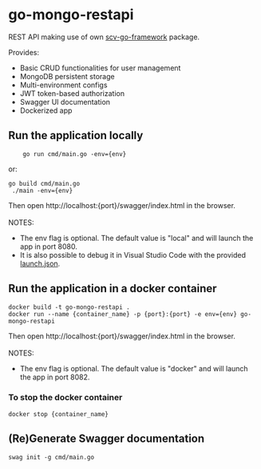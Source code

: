 # go-mongo-restapi
REST API making use of own [scv-go-framework](https://github.com/sergicanet9/scv-go-framework) package.

Provides:
- Basic CRUD functionalities for user management
- MongoDB persistent storage
- Multi-environment configs
- JWT token-based authorization
- Swagger UI documentation
- Dockerized app

## Run the application locally
```
    go run cmd/main.go -env={env}
```
or:
```
go build cmd/main.go
 ./main -env={env}
```
Then open http://localhost:{port}/swagger/index.html in the browser.
<br />
<br />
 NOTES:
- The env flag is optional. The default value is "local" and will launch the app in port 8080.
- It is also possible to debug it in Visual Studio Code with the provided [launch.json](https://github.com/sergicanet9/go-mongo-restapi/blob/main/.vscode/launch.json).

## Run the application in a docker container
```
docker build -t go-mongo-restapi .
docker run --name {container_name} -p {port}:{port} -e env={env} go-mongo-restapi
```
Then open http://localhost:{port}/swagger/index.html in the browser.
<br />
<br />
NOTES:
- The env flag is optional. The default value is "docker" and will launch the app in port 8082.
### To stop the docker container
```
docker stop {container_name}
```
## (Re)Generate Swagger documentation
```
swag init -g cmd/main.go
```
